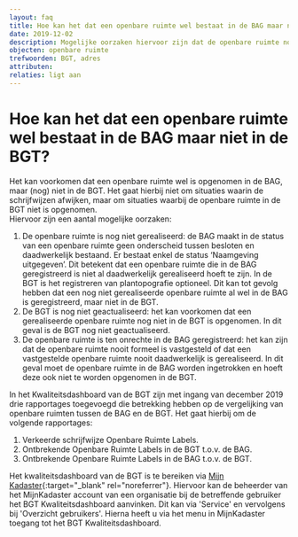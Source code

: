 ```yaml
---
layout: faq
title: Hoe kan het dat een openbare ruimte wel bestaat in de BAG maar niet in de BGT?
date: 2019-12-02
description: Mogelijke oorzaken hiervoor zijn dat de openbare ruimte nog niet gerealiseerd is, dat de BGT nog niet geactualiseerd is en dat de openbare ruimte ten onrechte in de BAG is opgenomen.
objecten: openbare ruimte
trefwoorden: BGT, adres
attributen:
relaties: ligt aan
---
```


# Hoe kan het dat een openbare ruimte wel bestaat in de BAG maar niet in de BGT?

Het kan voorkomen dat een openbare ruimte wel is opgenomen in de BAG, maar (nog) niet in de BGT. Het gaat hierbij niet om situaties waarin de schrijfwijzen afwijken, maar om situaties waarbij de openbare ruimte in de BGT niet is opgenomen.
<br> Hiervoor zijn een aantal mogelijke oorzaken:
1.	De openbare ruimte is nog niet gerealiseerd: de BAG maakt in de status van een openbare ruimte geen onderscheid tussen besloten en daadwerkelijk bestaand. Er bestaat enkel de status ‘Naamgeving uitgegeven’. Dit betekent dat een openbare ruimte die in de BAG geregistreerd is niet al daadwerkelijk gerealiseerd hoeft te zijn. In de BGT is het registreren van plantopografie optioneel. Dit kan tot gevolg hebben dat een nog niet gerealiseerde openbare ruimte al wel in de BAG is geregistreerd, maar niet in de BGT.
2.	De BGT is nog niet geactualiseerd: het  kan voorkomen dat een gerealiseerde openbare ruimte nog niet in de BGT is opgenomen. In dit geval is de BGT nog niet geactualiseerd.
3.	De openbare ruimte is ten onrechte in de BAG geregistreerd: het kan zijn dat de openbare ruimte nooit formeel is vastgesteld of dat een vastgestelde openbare ruimte nooit daadwerkelijk is gerealiseerd. In dit geval moet de openbare ruimte in de BAG worden ingetrokken en hoeft deze ook niet te worden opgenomen in de BGT.

In het Kwaliteitsdashboard van de BGT zijn met ingang van december 2019 drie rapportages toegevoegd die betrekking hebben op de vergelijking van openbare ruimten tussen de BAG en de BGT. Het gaat hierbij om de volgende rapportages:
1.	Verkeerde schrijfwijze Openbare Ruimte Labels.
2.	Ontbrekende Openbare Ruimte Labels in de BGT t.o.v. de BAG.
3.	Ontbrekende Openbare Ruimte Labels in de BAG t.o.v. de BGT.

Het kwaliteitsdashboard van de BGT is te bereiken via [Mijn Kadaster](https://mijn.kadaster.nl/security/login){:target="_blank" rel="noreferrer"}. Hiervoor kan de beheerder van het MijnKadaster account van een organisatie bij de betreffende gebruiker het BGT Kwaliteitsdashboard aanvinken. Dit kan via 'Service' en vervolgens bij 'Overzicht gebruikers'. Hierna heeft u via het menu in MijnKadaster toegang tot het BGT Kwaliteitsdashboard.
